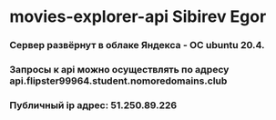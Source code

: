 # movies-explorer-api Sibirev Egor 

### Сервер развёрнут в облаке Яндекса - ОС ubuntu 20.4.    
### Запросы к api можно осуществлять по адресу api.flipster99964.student.nomoredomains.club    
### Публичный ip адрес: 51.250.89.226